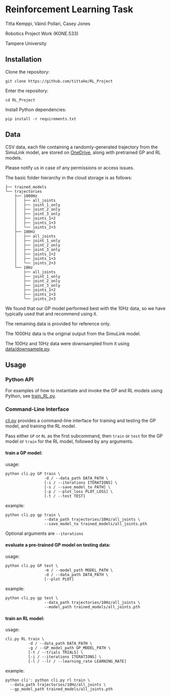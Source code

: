 # Reinforcement Learning Task

Titta Kemppi, Väinö Pollari, Casey Jones

Robotics Project Work (KONE.533)

Tampere University

## Installation

Clone the repository:

    git clone https://github.com/tittake/RL_Project

Enter the repository:

    cd RL_Project

Install Python dependencies:

    pip install -r requirements.txt

## Data

CSV data, each file containing a randomly-generated trajectory
from the SimuLink model, are stored on
[OneDrive](https://tuni-my.sharepoint.com/:f:/r/personal/casey_jones_tuni_fi/Documents/Robotics%20Project%20Work?csf=1&web=1&e=zH1AgD),
along with pretrained GP and RL models.

Please notify us in case of any permissions or access issues.

The basic folder hierarchy in the cloud storage is as follows:

    ├── trained_models
    └── trajectories
        ├── 1000Hz
        │   ├── all_joints
        │   ├── joint_1_only
        │   ├── joint_2_only
        │   ├── joint_3_only
        │   ├── joints_1+2
        │   ├── joints_1+3
        │   └── joints_2+3
        ├── 100Hz
        │   ├── all_joints
        │   ├── joint_1_only
        │   ├── joint_2_only
        │   ├── joint_3_only
        │   ├── joints_1+2
        │   ├── joints_1+3
        │   └── joints_2+3
        └── 10Hz
            ├── all_joints
            ├── joint_1_only
            ├── joint_2_only
            ├── joint_3_only
            ├── joints_1+2
            ├── joints_1+3
            └── joints_2+3

We found that our GP model performed best with the 10Hz data,
so we have typically used that and recommend using it.

The remaining data is provided for reference only.

The 1000Hz data is the original output from the SimuLink model.

The 100Hz and 10Hz data were downsampled from it
using [data/downsample.py](data/downsample.py).

## Usage

### Python API

For examples of how to instantiate and invoke the GP and RL models
using Python, see [train_RL.py](train_RL.py).

### Command-Line Interface

[cli.py](cli.py) provides a command-line interface for  training and testing
the GP model, and training the RL model.

Pass either `GP` or `RL` as the first subcommand,
then `train` or `test` for the GP model
or `train` for the RL model,
followed by any arguments.

#### train a GP model:

usage:

    python cli.py GP train \
                     -d / --data_path DATA_PATH \
                     [-i / --iterations ITERATIONS] \
                     [-s / --save_model_to PATH] \
                     [-p / --plot_loss PLOT_LOSS] \
                     [-t / --test TEST]

example:

    python cli.py gp train \
                     --data_path trajectories/10Hz/all_joints \
                     --save_model_to trained_models/all_joints.pth

Optional arguments are `--iterations` 

#### evaluate a pre-trained GP model on testing data:

usage:

    python cli.py GP test \
                     -m / --model_path MODEL_PATH \
                     -d / --data_path DATA_PATH \
                     [--plot PLOT]

example:

    python cli.py gp test \
                     --data_path trajectories/10Hz/all_joints \
                     --model_path trained_models/all_joints.pth

#### train an RL model:

usage:

    cli.py RL train \
              -d / --data_path DATA_PATH \
              -g / --GP_model_path GP_MODEL_PATH \
              [-t / --trials TRIALS] \
              [-i / --iterations ITERATIONS] \
              [-l / --lr / --learning_rate LEARNING_RATE]

example:

    python cli': python cli.py rl train \
      --data_path trajectories/10Hz/all_joints \
      --gp_model_path trained_models/all_joints.pth

